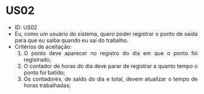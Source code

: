 # US02

<ul>
<li> ID: US02</li>
<li align="justify"> Eu, como um usuário do sistema, quero poder registrar o ponto de saída para que eu saiba quando eu saí do trabalho.</li>
<li align="justify"> Critérios de aceitação:
    <ol>
    <li> O ponto deve aparecer no registro do dia em que o ponto foi registrado;</li>
    <li> O contador de horas do dia deve parar de registrar a quanto tempo o ponto foi batido;</li>
    <li> Os contadores, de saldo do dia e total, devem atualizar o tempo de horas trabalhadas;</li>
    </ol>
</ul>